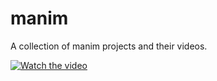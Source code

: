 # manim
A collection of manim projects and their videos.

[![Watch the video](https://img.youtube.com/vi/nTQUwghvy5Q/default.jpg)](https://youtu.be/nTQUwghvy5Q)
